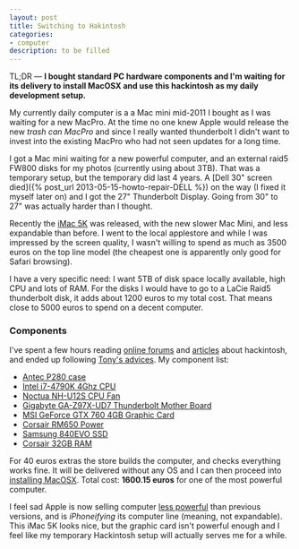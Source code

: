 ```yaml
---
layout: post
title: Switching to Hakintosh
categories:
- computer
description: to be filled
---
```


TL;DR — **I bought standard PC hardware components and I'm waiting for its
delivery to install MacOSX and use this hackintosh as my daily development
setup.**

My currently daily computer is a a Mac mini mid-2011 I bought as I was waiting
for a new MacPro. At the time no one knew Apple would release the new *trash can
MacPro* and since I really wanted thunderbolt I didn't want to invest into the
existing MacPro who had not seen updates for a long time.

I got a Mac mini waiting for a new powerful computer, and an external raid5
FW800 disks for my photos (currently using about 3TB). That was a temporary
setup, but the temporary did last 4 years. A [Dell 30" screen died]({% post_url 2013-05-15-howto-repair-DELL %}) on the way (I fixed it myself later on) and I
got the 27" Thunderbolt Display. Going from 30" to 27" was actually harder than
I thought.

Recently the [iMac 5K](http://www.apple.com/imac-with-retina/) was released,
with the new slower Mac Mini, and less expandable than before. I went to the
local applestore and while I was impressed by the screen quality, I wasn't
willing to spend as much as 3500 euros on the top line model (the cheapest one
is apparently only good for Safari browsing).

I have a very specific need: I want 5TB of disk space locally available, high
CPU and lots of RAM. For the disks I would have to go to a LaCie Raid5
thunderbolt disk, it adds about 1200 euros to my total cost. That means close
to 5000 euros to spend on a decent computer.

### Components

I've spent a few hours reading [online
forums](http://www.insanelymac.com/forum/topic/275011-mac-pro-mod-finished/)
and [articles](http://www.cultofmac.com/274210/hackintosh/) about hackintosh,
and ended up following [Tony's
advices](http://www.tonymacx86.com/446-building-customac-buyer-s-guide-october-2014.html).
My component list:

- [Antec P280 case](http://www.materiel.net/boitier-pc/antec-p280-73585.html)
- [Intel i7-4790K 4Ghz CPU](http://www.materiel.net/processeur-socket-1150/intel-core-i7-4790k-104741.html)
- [Noctua NH-U12S CPU Fan](http://www.materiel.net/radiateur-pour-processeur/noctua-nh-u12s-90711.html)
- [Gigabyte GA-Z97X-UD7 Thunderbolt Mother Board](http://www.materiel.net/carte-mere-socket-1150/gigabyte-ga-z97x-ud7-th-108969.html)
- [MSI GeForce GTX 760 4GB Graphic Card](http://www.materiel.net/carte-graphique/msi-geforce-gtx-760-oc-4-go-n760-tf-4gd5-oc-95440.html)
- [Corsair RM650 Power](http://www.materiel.net/alimentation-pc/corsair-rm650-modulaire-650w-95665.html)
- [Samsung 840EVO SSD](http://www.materiel.net/ssd/samsung-serie-840-evo-250-go-94317.html)
- [Corsair 32GB RAM](http://www.materiel.net/barrette-memoire-pour-pc/corsair-vengeance-4-x-8-go-ddr3-pc12800-cas-10-73590.html)

For 40 euros extras the store builds the computer, and checks everything
works fine. It will be delivered without any OS and I can then proceed into
[installing
MacOSX](http://www.tonymacx86.com/445-unibeast-install-os-x-yosemite-any-supported-intel-based-pc.html).
Total cost: **1600.15 euros** for one of the most powerful computer.

I feel sad Apple is now selling computer [less
powerful](http://www.imore.com/seven-things-you-need-know-about-new-mac-mini)
than previous versions, and is *iPhoneifying* its computer line (meaning, not
expandable). This iMac 5K looks nice, but the graphic card isn't powerful
enough and I feel like my temporary Hackintosh setup will actually serves me
for a while.
